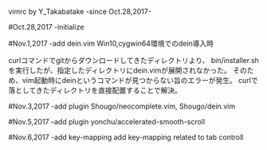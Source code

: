 vimrc by Y_Takabatake
-since Oct.28,2017-

#Oct.28,2017 -initialize

#Nov.1,2017 -add dein.vim
Win10,cygwin64環境でのdein導入時

curlコマンドでgitからダウンロードしてきたディレクトリより、
bin/installer.shを実行したが、指定したディレクトリにdein.vimが展開されなかった。
そのため、vim起動時にdeinというコマンドが見つからない旨のエラーが発生。
curlで落としてきたディレクトリを直接配置することで解決。


#Nov.3,2017 -add plugin
Shougo/neocomplete.vim, Shougo/dein.vim

#Nov.5,2017 -add plugin
yonchu/accelerated-smooth-scroll

#Nov.6,2017 -add key-mapping
add key-mapping related to tab controll
